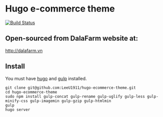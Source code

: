 # Hugo e-commerce theme
[![Build Status](https://travis-ci.org/LeeU1911/dalafarm.svg?branch=master)](https://travis-ci.org/LeeU1911/dalafarm)

## Open-sourced from DalaFarm website at:
http://dalafarm.vn

## Install 

You must have [hugo](https://gohugo.io/getting-started/installing/) and [gulp](https://github.com/gulpjs/gulp/blob/v3.9.1/docs/getting-started.md) installed.

```
git clone git@github.com:LeeU1911/hugo-ecommerce-theme.git
cd hugo-ecommerce-theme
sudo npm install gulp-concat gulp-rename gulp-uglify gulp-less gulp-minify-css gulp-imagemin gulp-gzip gulp-htmlmin
gulp
hugo server
```



